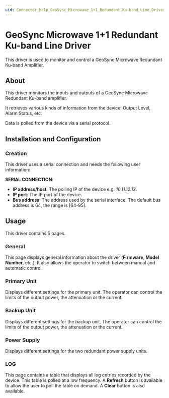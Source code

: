 ```yaml
---
uid: Connector_help_GeoSync_Microwave_1+1_Redundant_Ku-band_Line_Driver
---
```


# GeoSync Microwave 1+1 Redundant Ku-band Line Driver

This driver is used to monitor and control a GeoSync Microwave Redundant Ku-band Amplifier.

## About

This driver monitors the inputs and outputs of a GeoSync Microwave Redundant Ku-band amplifier.

It retrieves various kinds of information from the device: Output Level, Alarm Status, etc.

Data is polled from the device via a serial protocol.

## Installation and Configuration

### Creation

This driver uses a serial connection and needs the following user information:

**SERIAL CONNECTION**:

- **IP address/host**: The polling IP of the device e.g. *10.11.12.13*.
- **IP port**: The IP port of the device.
- **Bus address**: The address used by the serial interface. The default bus address is 64, the range is \[64-95\].

## Usage

This driver contains 5 pages.

### General

This page displays general information about the driver (**Firmware**, **Model** **Number**, etc.). It also allows the operator to switch between manual and automatic control.

### Primary Unit

Displays different settings for the primary unit. The operator can control the limits of the output power, the attenuation or the current.

### Backup Unit

Displays different settings for the backup unit. The operator can control the limits of the output power, the attenuation or the current.

### Power Supply

Displays different settings for the two redundant power supply units.

### LOG

This page contains a table that displays all log entries recorded by the device. This table is polled at a low frequency. A **Refresh** button is available to allow the user to poll the table on demand. A **Clear** button is also available.

